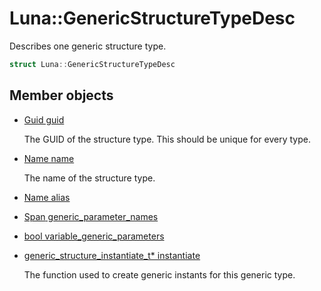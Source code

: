 # Luna::GenericStructureTypeDesc
Describes one generic structure type. 

```c++
struct Luna::GenericStructureTypeDesc
```

## Member objects
* [Guid guid](struct_luna_1_1_generic_structure_type_desc_1a0c8f65c9d3118ff62b1d40950e5154f8.md)

    The GUID of the structure type. This should be unique for every type. 

* [Name name](struct_luna_1_1_generic_structure_type_desc_1a7082db574ba2d2d69ccafb060398b7d8.md)

    The name of the structure type. 

* [Name alias](struct_luna_1_1_generic_structure_type_desc_1aab3519e6b2915ade2b650f777b994121.md)
* [Span<const Name> generic_parameter_names](struct_luna_1_1_generic_structure_type_desc_1a4fe38c70c80a420b798584bc3c75063c.md)
* [bool variable_generic_parameters](struct_luna_1_1_generic_structure_type_desc_1af6d3f22f30f3fda40c0f41afa1058614.md)
* [generic_structure_instantiate_t* instantiate](struct_luna_1_1_generic_structure_type_desc_1a5b11fda769284800e8a89d90d9873035.md)

    The function used to create generic instants for this generic type. 

